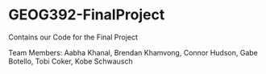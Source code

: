 # GEOG392-FinalProject
Contains our Code for the Final Project

Team Members: Aabha Khanal, Brendan Khamvong, Connor Hudson, Gabe Botello, Tobi Coker, Kobe Schwausch
